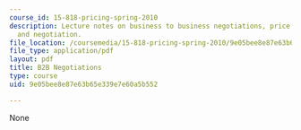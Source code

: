```yaml
---
course_id: 15-818-pricing-spring-2010
description: Lecture notes on business to business negotiations, price waterfall analysis,
  and negotiation.
file_location: /coursemedia/15-818-pricing-spring-2010/9e05bee8e87e63b65e339e7e60a5b552_MIT15_818S10_supp01.pdf
file_type: application/pdf
layout: pdf
title: B2B Negotiations
type: course
uid: 9e05bee8e87e63b65e339e7e60a5b552

---
```

None